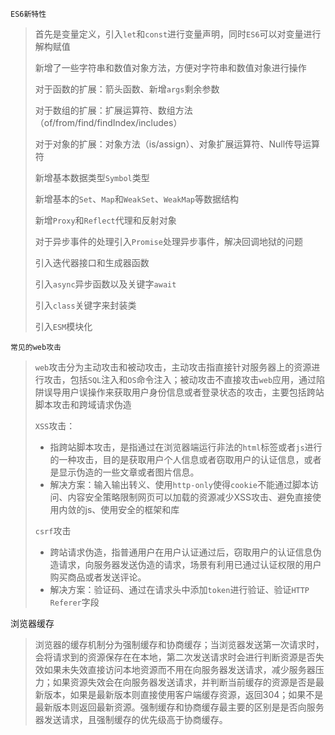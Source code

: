 `ES6新特性`

> 首先是变量定义，引入`let`和`const`进行变量声明，同时`ES6`可以对变量进行解构赋值
>
> 新增了一些字符串和数值对象方法，方便对字符串和数值对象进行操作
>
> 对于函数的扩展：箭头函数、新增`args`剩余参数
>
> 对于数组的扩展：扩展运算符、数组方法（of/from/find/findIndex/includes）
>
> 对于对象的扩展：对象方法（is/assign）、对象扩展运算符、Null传导运算符
>
> 新增基本数据类型`Symbol`类型
>
> 新增基本的`Set`、`Map`和`WeakSet`、`WeakMap`等数据结构
>
> 新增`Proxy`和`Reflect`代理和反射对象
>
> 对于异步事件的处理引入`Promise`处理异步事件，解决回调地狱的问题
>
> 引入迭代器接口和生成器函数
>
> 引入`async`异步函数以及关键字`await`
>
> 引入`class`关键字来封装类
>
> 引入`ESM`模块化

`常见的web攻击`

> `web`攻击分为主动攻击和被动攻击，主动攻击指直接针对服务器上的资源进行攻击，包括`SQL`注入和`OS`命令注入；被动攻击不直接攻击`web`应用，通过陷阱误导用户误操作来获取用户身份信息或者登录状态的攻击，主要包括跨站脚本攻击和跨域请求伪造
>
> `XSS`攻击：
>
> - 指跨站脚本攻击，是指通过在浏览器端运行非法的`html`标签或者`js`进行的一种攻击，目的是获取用户个人信息或者窃取用户的认证信息，或者是显示伪造的一些文章或者图片信息。
> - 解决方案：输入输出转义、使用`http-only`使得`cookie`不能通过脚本访问、内容安全策略限制网页可以加载的资源减少XSS攻击、避免直接使用内敛的js、使用安全的框架和库
>
> `csrf`攻击
>
> - 跨站请求伪造，指普通用户在用户认证通过后，窃取用户的认证信息伪造请求，向服务器发送伪造的请求，场景有利用已通过认证权限的用户购买商品或者发送评论。
> - 解决方案：验证码、通过在请求头中添加`token`进行验证、验证`HTTP Referer`字段

浏览器缓存

> 浏览器的缓存机制分为强制缓存和协商缓存；当浏览器发送第一次请求时，会将请求到的资源保存在在本地，第二次发送请求时会进行判断资源是否失效如果未失效直接访问本地资源而不用在向服务器发送请求，减少服务器压力；如果资源失效会在向服务器发送请求，并判断当前缓存的资源是否是最新版本，如果是最新版本则直接使用客户端缓存资源，返回304；如果不是最新版本则返回最新资源。强制缓存和协商缓存最主要的区别是是否向服务器发送请求，且强制缓存的优先级高于协商缓存。